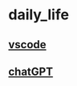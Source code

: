 # daily_life

## [vscode](https://github.com/letianpai5/daily_life/blob/main/vscode.md)

## [chatGPT](https://github.com/letianpai5/daily_life/blob/main/chatGPT.md)
